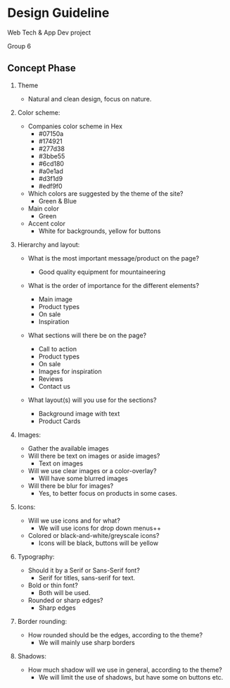 # Design Guideline
Web Tech & App Dev project

Group 6

## Concept Phase
1. Theme
   - Natural and clean design, focus on nature.

2. Color scheme:
    - Companies color scheme in Hex
      - #07150a
      - #174921
      - #277d38
      - #3bbe55
      - #6cd180
      - #a0e1ad
      - #d3f1d9
      - #edf9f0
    - Which colors are suggested by the theme of the site?
      - Green & Blue
    - Main color
      - Green
    - Accent color
      - White for backgrounds, yellow for buttons


3. Hierarchy and layout:
    - What is the most important message/product on the page?
      - Good quality equipment for mountaineering
    - What is the order of importance for the different elements?
      - Main image
      - Product types
      - On sale
      - Inspiration
    - What sections will there be on the page?
      - Call to action
      - Product types
      - On sale
      - Images for inspiration
      - Reviews
      - Contact us

    - What layout(s) will you use for the sections?
      - Background image with text
      - Product Cards
4. Images:
    - Gather the available images
    - Will there be text on images or aside images?
      - Text on images
    - Will we use clear images or a color-overlay?
      - Will have some blurred images
    - Will there be blur for images?
      - Yes, to better focus on products in some cases.
5. Icons:
    - Will we use icons and for what?
      - We will use icons for drop down menus++
    - Colored or black-and-white/greyscale icons?
      - Icons will be black, buttons will be yellow
6. Typography:
    - Should it by a Serif or Sans-Serif font?
      - Serif for titles, sans-serif for text.
    - Bold or thin font?
      - Both will be used. 
    - Rounded or sharp edges?
      - Sharp edges
7. Border rounding:
    - How rounded should be the edges, according to the theme?
      - We will mainly use sharp borders
8. Shadows:
    - How much shadow will we use in general, according to the theme?
      - We will limit the use of shadows, but have some on buttons etc. 



